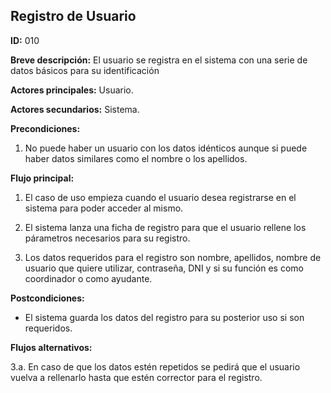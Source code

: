 ## Registro de Usuario

**ID:** 010

**Breve descripción:** El usuario se registra en el sistema con una serie de datos básicos para su identificación

**Actores principales:** Usuario.  

**Actores secundarios:** Sistema.

**Precondiciones:**

1. No puede haber un usuario con los datos idénticos aunque si puede haber datos similares como el nombre o los apellidos.

**Flujo principal:**

  1. El caso de uso empieza cuando el usuario desea registrarse en el sistema para poder acceder al mismo.

  2. El sistema lanza una ficha de registro para que el usuario rellene los párametros necesarios para su registro.

  3. Los datos requeridos para el registro son nombre, apellidos, nombre de usuario que quiere utilizar, contraseña, DNI y si su función es como coordinador o como ayudante.


**Postcondiciones:**  

   * El sistema guarda los datos del registro para su posterior uso si son requeridos.

**Flujos alternativos:**  

   3.a. En caso de que los datos estén repetidos se pedirá que el usuario vuelva a rellenarlo hasta que estén corrector para el registro.
